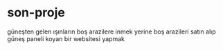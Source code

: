 # son-proje

güneşten gelen ışınların boş arazilere inmek yerine boş arazileri satın alıp güneş paneli koyan bir websitesi yapmak
